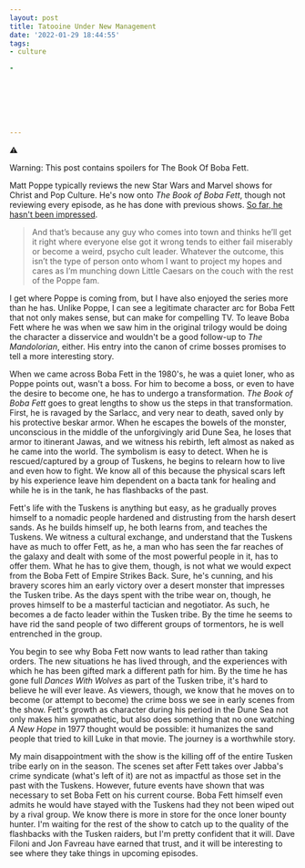 ```yaml
---
layout: post
title: Tatooine Under New Management
date: '2022-01-29 18:44:55'
tags:
- culture

- 







---
```


⚠️

Warning: This post contains spoilers for The Book Of Boba Fett.&nbsp;

Matt Poppe typically reviews the new Star Wars and Marvel shows for Christ and Pop Culture. He's now onto _The Book of Boba Fett_, though not reviewing every episode, as he has done with previous shows. [So far, he hasn't been impressed](https://christandpopculture.com/the-book-of-boba-fett-recap-whos-the-boss-episodes-1-2/).

> And that’s because any guy who comes into town and thinks he’ll get it right where everyone else got it wrong tends to either fail miserably or become a weird, psycho cult leader. Whatever the outcome, this isn’t the type of person onto whom I want to project my hopes and cares as I’m munching down Little Caesars on the couch with the rest of the Poppe fam.

I get where Poppe is coming from, but I have also enjoyed the series more than he has. Unlike Poppe, I can see a legitimate character arc for Boba Fett that not only makes sense, but can make for compelling TV. To leave Boba Fett where he was when we saw him in the original trilogy would be doing the character a disservice and wouldn't be a good follow-up to _The Mandolorian_, either. His entry into the canon of crime bosses promises to tell a more interesting story.

When we came across Boba Fett in the 1980's, he was a quiet loner, who as Poppe points out, wasn't a boss. For him to become a boss, or even to have the desire to become one, he has to undergo a transformation. _The Book of Boba Fett_ goes to great lengths to show us the steps in that transformation. First, he is ravaged by the Sarlacc, and very near to death, saved only by his protective beskar armor. When he escapes the bowels of the monster, unconscious in the middle of the unforgivingly arid Dune Sea, he loses that armor to itinerant Jawas, and we witness his rebirth, left almost as naked as he came into the world. The symbolism is easy to detect. When he is rescued/captured by a group of Tuskens, he begins to relearn how to live and even how to fight. We know all of this because the physical scars left by his experience leave him dependent on a bacta tank for healing and while he is in the tank, he has flashbacks of the past.

Fett's life with the Tuskens is anything but easy, as he gradually proves himself to a nomadic people hardened and distrusting from the harsh desert sands. As he builds himself up, he both learns from, and teaches the Tuskens. We witness a cultural exchange, and understand that the Tuskens have as much to offer Fett, as he, a man who has seen the far reaches of the galaxy and dealt with some of the most powerful people in it, has to offer them. What he has to give them, though, is not what we would expect from the Boba Fett of Empire Strikes Back. Sure, he's cunning, and his bravery scores him an early victory over a desert monster that impresses the Tusken tribe. As the days spent with the tribe wear on, though, he proves himself to be a masterful tactician and negotiator. As such, he becomes a de facto leader within the Tusken tribe. By the time he seems to have rid the sand people of two different groups of tormentors, he is well entrenched in the group.

You begin to see why Boba Fett now wants to lead rather than taking orders. The new situations he has lived through, and the experiences with which he has been gifted mark a different path for him. By the time he has gone full _Dances With Wolves_ as part of the Tusken tribe, it's hard to believe he will ever leave. As viewers, though, we know that he moves on to become (or attempt to become) the crime boss we see in early scenes from the show. Fett's growth as character during his period in the Dune Sea not only makes him sympathetic, but also does something that no one watching _A New Hope_ in 1977 thought would be possible: it humanizes the sand people that tried to kill Luke in that movie. The journey is a worthwhile story.

My main disappointment with the show is the killing off of the entire Tusken tribe early on in the season. The scenes set after Fett takes over Jabba's crime syndicate (what's left of it) are not as impactful as those set in the past with the Tuskens. However, future events have shown that was necessary to set Boba Fett on his current course. Boba Fett himself even admits he would have stayed with the Tuskens had they not been wiped out by a rival group. We know there is more in store for the once loner bounty hunter. I'm waiting for the rest of the show to catch up to the quality of the flashbacks with the Tusken raiders, but I'm pretty confident that it will. Dave Filoni and Jon Favreau have earned that trust, and it will be interesting to see where they take things in upcoming episodes.


